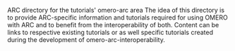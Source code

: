 ARC directory for the tutorials' omero-arc area
The idea of this directory is to provide ARC-specific information and tutorials required for using OMERO with ARC and to benefit from the interoperability of both. 
Content can be links to respective existing tutorials or as well specific tutorials created during the development of omero-arc-interoperability.

